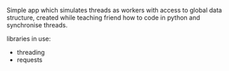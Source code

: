 Simple app which simulates threads as workers with access to global data structure, created while teaching friend how to 
code in python and synchronise threads.

libraries in use:
- threading
- requests
